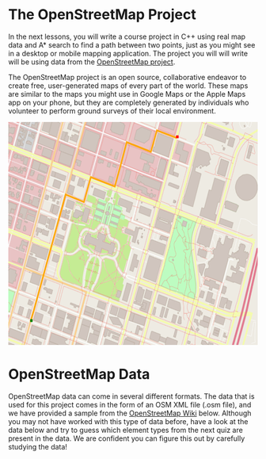 # The OpenStreetMap Project

In the next lessons, you will write a course project in C++ using real map data and A* search to find a path between two points, just as you might see in a desktop or mobile mapping application. The project you will will write will be using data from the [OpenStreetMap project](https://www.openstreetmap.org/).

The OpenStreetMap project is an open source, collaborative endeavor to create free, user-generated maps of every part of the world. These maps are similar to the maps you might use in Google Maps or the Apple Maps app on your phone, but they are completely generated by individuals who volunteer to perform ground surveys of their local environment.

<img src="map.png" width="600" height="450" />

# OpenStreetMap Data
 
OpenStreetMap data can come in several different formats. The data that is used for this project comes in the form of an OSM XML file (.osm file), and we have provided a sample from the [OpenStreetMap Wiki](https://wiki.openstreetmap.org/wiki/Main_Page) below. Although you may not have worked with this type of data before, have a look at the data below and try to guess which element types from the next quiz are present in the data. We are confident you can figure this out by carefully studying the data!